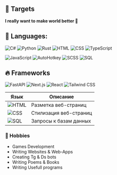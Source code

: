 ## 🎯 Targets
**I really want to make world better 🥰**

## 💢 Languages:
![C#](https://img.shields.io/badge/-C%23-8A2BE2?style=for-the-badge&logo=c-sharp&logoColor=white)
![Python](https://img.shields.io/badge/-Python-3776AB?style=for-the-badge&logo=python&logoColor=white)
![Rust](https://img.shields.io/badge/-Rust-000000?style=for-the-badge&logo=rust&logoColor=white)
![HTML](https://img.shields.io/badge/-HTML5-E34F26?style=for-the-badge&logo=html5&logoColor=white)
![CSS](https://img.shields.io/badge/-CSS3-1572B6?style=for-the-badge&logo=css3&logoColor=white)
![TypeScript](https://img.shields.io/badge/-TypeScript-3178C6?style=for-the-badge&logo=typescript&logoColor=white)

![JavaScript](https://img.shields.io/badge/-JavaScript-F7DF1E?style=for-the-badge&logo=javascript&logoColor=black)
![AutoHotkey](https://img.shields.io/badge/-AutoHotkey-334455?style=for-the-badge&logoColor=white)
![SCSS](https://img.shields.io/badge/-SCSS-CC6699?style=for-the-badge&logo=sass&logoColor=white)
![SQL](https://img.shields.io/badge/-SQL-4479A1?style=for-the-badge&logo=postgresql&logoColor=white)

## 🔥 Frameworks
![FastAPI](https://img.shields.io/badge/-FastAPI-009688?style=for-the-badge&logo=fastapi&logoColor=white)
![Next.js](https://img.shields.io/badge/-Next.js-000000?style=for-the-badge&logo=nextdotjs&logoColor=white)
![React](https://img.shields.io/badge/-React-61DAFB?style=for-the-badge&logo=react&logoColor=black)
![Tailwind CSS](https://img.shields.io/badge/-Tailwind%20CSS-06B6D4?style=for-the-badge&logo=tailwindcss&logoColor=white)

| Язык        | Описание                        |
|-------------|---------------------------------|
| ![HTML](https://img.shields.io/badge/-HTML5-E34F26?style=flat-square&logo=html5&logoColor=white) | Разметка веб-страниц                 |
| ![CSS](https://img.shields.io/badge/-CSS3-1572B6?style=flat-square&logo=css3&logoColor=white) | Стилизация веб-страниц               |
| ![SQL](https://img.shields.io/badge/-SQL-4479A1?style=flat-square&logo=postgresql&logoColor=white) | Запросы к базам данных              |


### 🌹 Hobbies
- Games Development
- Writing Websites & Web-Apps
- Creating Tg & Ds bots
- Writing Poems & Books
- Writing Usefull programs


